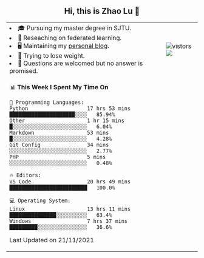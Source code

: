 <h2 align="center"> Hi, this is Zhao Lu 👋</h2>

<table style="overflow:hidden;">
    <tr> 
        <td>
            <li>🎓 Pursuing my master degree in SJTU.</li>
            <li>🌱 Reseaching on federated learning.</li>
            <li>🖥️ Maintaining my <a href="https://ifarewell.xyz">personal blog</a>.</li>
            <li>💪 Trying to lose weight.</li>
            <li>💬 Questions are welcomed but no answer is promised.</li> 
        </td>
        <td>
            <img src="https://visitor-badge.glitch.me/badge?page_id=ifarewell" alt="vistors" />
        <br>
          <img src="https://github-readme-stats.vercel.app/api?username=ifarewell&theme=graywhite&hide=prs,contribs&show_icons=true&hide_border=true&icon_color=CE1D2D&text_color=718096&bg_color=ffffff&hide_title=true" />
        </td>
    </tr>
    <tr>
        <td colspan="2">
            
<!--START_SECTION:waka-->
📊 **This Week I Spent My Time On** 

```text
💬 Programming Languages: 
Python                   17 hrs 53 mins      █████████████████████░░░░   85.94% 
Other                    1 hr 15 mins        █░░░░░░░░░░░░░░░░░░░░░░░░   6.04% 
Markdown                 53 mins             █░░░░░░░░░░░░░░░░░░░░░░░░   4.28% 
Git Config               34 mins             ░░░░░░░░░░░░░░░░░░░░░░░░░   2.77% 
PHP                      5 mins              ░░░░░░░░░░░░░░░░░░░░░░░░░   0.48%

🔥 Editors: 
VS Code                  20 hrs 49 mins      █████████████████████████   100.0%

💻 Operating System: 
Linux                    13 hrs 11 mins      ███████████████░░░░░░░░░░   63.4% 
Windows                  7 hrs 37 mins       █████████░░░░░░░░░░░░░░░░   36.6%

```


 Last Updated on 21/11/2021
<!--END_SECTION:waka-->
            
</td></tr>
</table>

